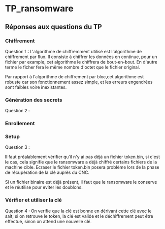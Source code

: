 # TP_ransomware


## Réponses aux questions du TP

### Chiffrement

Question 1 : 
L'algorithme de chiffremment utilisé est l'algorithme de chiffrement par flux. Il consiste à chiffrer les données en continue,
pour un fichier par example, cet algorithme le chiffrera de bout-en-bout. En d'autre terme le ficher fera le même nombre d'octet
que le fichier original.

Par rapport à l'algorithme de chiffrement par bloc,cet algorithme est robuste car son fonctionnement assez simple, et les erreurs
engendrées sont faibles voire inexistantes.


### Génération des secrets

Question 2 :



### Enrollement

### Setup

Question 3 :

Il faut préalablement vérifier qu'il n'y ai pas déjà un fichier token.bin, si c'est le cas, cela signifie que le ransomware a déjà chiffré
certains fichiers de la machine cible. Ecraser le fichier token.bin posera problème lors de la phase de récupération de la clé auprès du CNC.

Si un fichier binaire est déjà présent, il faut que le ransomware le conserve et le réutilise pour eviter les doublons.



### Vérifier et utiliser la clé

Question 4 :
On verifie que la clé est bonne en dérivant cette clé avec le salt; si on retrouve le token, la clé est valide et le déchiffrement peut être
effectué, sinon on attend une nouvelle clé.


